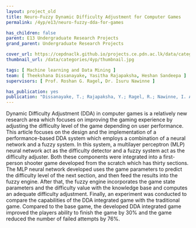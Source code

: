 ```yaml
---
layout: project_old
title: Neuro-Fuzzy Dynamic Difficulty Adjustment for Computer Games
permalink: /4yp/e13/neuro-fuzzy-dda-for-games

has_children: false
parent: E13 Undergraduate Research Projects
grand_parent: Undergraduate Research Projects

cover_url: https://cepdnaclk.github.io/projects.ce.pdn.ac.lk/data/categories/4yp/cover_page.jpg
thumbnail_url: /data/categories/4yp/thumbnail.jpg

tags: [	Machine learning and Data Mining ]
team: [ Theekshana Dissanayake, Yasitha Rajapaksha, Heshan Sandeepa ]
supervisors: [ Prof. Roshan G. Ragel, Dr. Isuru Nawinne ]

has_publication: yes
publication: "Dissanayake, T.; Rajapaksha, Y.; Ragel, R.; Nawinne, I. An Ensemble Learning Approach for Electrocardiogram Sensor Based Human Emotion Recognition. Sensors 2019, 19, 4495."
---
```


Dynamic Difficulty Adjustment (DDA) in computer games is a relatively new research area which focuses on improving the gaming experience by adjusting the difficulty level of the game depending on user performance. This article focuses on the design and the implementation of a performance-based DDA system which employs a combination of a neural network and a fuzzy system. In this system, a multilayer perceptron (MLP) neural network act as the difficulty detector and a fuzzy system act as the difficulty adjuster. Both these components were integrated into a first-person shooter game developed from the scratch which has thirty sections. The MLP neural network developed uses the game parameters to predict the difficulty level of the next section, and then feed the results into the fuzzy engine. After that, the fuzzy engine incorporates the game state parameters and the difficulty value with the knowledge base and computes an adequate difficulty adjustment. Finally, an experiment was conducted to compare the capabilities of the DDA integrated game with the traditional game. Compared to the base game, the developed DDA integrated game improved the players ability to finish the game by 30% and the game reduced the number of failed attempts by 76%.

